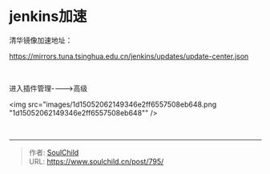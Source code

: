 # jenkins加速

<!--more-->
清华镜像加速地址：

https://mirrors.tuna.tsinghua.edu.cn/jenkins/updates/update-center.json

&nbsp;

进入插件管理----&gt;高级

<img src="images/1d15052062149346e2ff6557508eb648.png "1d15052062149346e2ff6557508eb648"" />

&nbsp;


---

> 作者: [SoulChild](https://www.soulchild.cn)  
> URL: https://www.soulchild.cn/post/795/  

